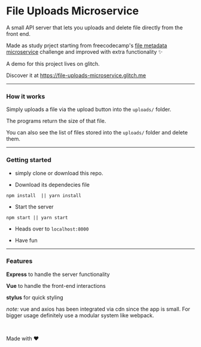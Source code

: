 # File Uploads Microservice

A small API server that lets you uploads and delete file directly from the front end.

Made as study prject starting from freecodecamp's [file metadata microservice](https://www.freecodecamp.com/challenges/file-metadata-microservice) challenge and improved with extra functionality :sparkles:

A demo for this project lives on glitch.

Discover it at
 https://file-uploads-microservice.glitch.me

----
### How it works

Simply uploads a file via the upload button into the `uploads/` folder.

The programs return the size of that file.

You can also see the list of files stored into the `uploads/` folder and delete them.

----
### Getting started
-   simply clone or download this repo.

-   Download its dependecies file
```
npm install  || yarn install
```

-   Start the server
```
npm start || yarn start
```
-   Heads over to `localhost:8000`

-   Have fun

----

### Features

**Express** to handle the server functionality

**Vue** to handle the front-end interactions

**stylus** for quick styling


*note:* vue and axios has been integrated via cdn since the app is small. For bigger usage definitely use a modular system like webpack.

&nbsp;
&nbsp;

Made with :heart:
